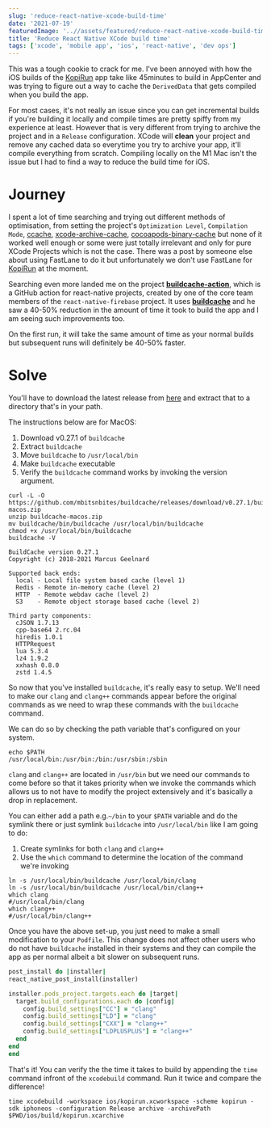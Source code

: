 ```yaml
---
slug: 'reduce-react-native-xcode-build-time'
date: '2021-07-19'
featuredImage: '..//assets/featured/reduce-react-native-xcode-build-time.png'
title: 'Reduce React Native XCode build time'
tags: ['xcode', 'mobile app', 'ios', 'react-native', 'dev ops']
---
```


This was a tough cookie to crack for me. I've been annoyed with how the iOS builds of the [KopiRun](https://kopirun.com) app take like 45minutes to build in AppCenter and was trying to figure out a way to cache the `DerivedData` that gets compiled when you build the app.

For most cases, it's not really an issue since you can get incremental builds if you're building it locally and compile times are pretty spiffy from my experience at least. However that is very different from trying to archive the project and in a `Release` configuration. XCode will **clean** your project and remove any cached data so everytime you try to archive your app, it'll compile everything from scratch. Compiling locally on the M1 Mac isn't the issue but I had to find a way to reduce the build time for iOS.

# Journey

I spent a lot of time searching and trying out different methods of optimisation, from setting the project's `Optimization Level`, `Compilation Mode`, [ccache](https://ccache.dev), [xcode-archive-cache](https://github.com/sweatco/xcode-archive-cache), [cocoapods-binary-cache](https://github.com/grab/cocoapods-binary-cache) but none of it worked well enough or some were just totally irrelevant and only for pure XCode Projects which is not the case. There was a post by someone else about using FastLane to do it but unfortunately we don't use FastLane for [KopiRun](https://kopirun.com) at the moment.

Searching even more landed me on the project [**buildcache-action**](https://github.com/mikehardy/buildcache-action), which is a GitHub action for react-native projects, created by one of the core team members of the `react-native-firebase` project. It uses [**buildcache**](https://github.com/mbitsnbites/buildcache) and he saw a 40-50% reduction in the amount of time it took to build the app and I am seeing such improvements too.

On the first run, it will take the same amount of time as your normal builds but subsequent runs will definitely be 40-50% faster.

# Solve

You'll have to download the latest release from [here](https://github.com/mbitsnbites/buildcache/releases) and extract that to a directory that's in your path.

The instructions below are for MacOS:

1. Download v0.27.1 of `buildcache`
2. Extract `buildcache`
3. Move `buildcache` to `/usr/local/bin`
4. Make `buildcache` executable
5. Verify the `buildcache` command works by invoking the version argument.

```bash:title=terminal
curl -L -O https://github.com/mbitsnbites/buildcache/releases/download/v0.27.1/buildcache-macos.zip
unzip buildcache-macos.zip
mv buildcache/bin/buildcache /usr/local/bin/buildcache
chmod +x /usr/local/bin/buildcache
buildcache -V

BuildCache version 0.27.1
Copyright (c) 2018-2021 Marcus Geelnard

Supported back ends:
  local - Local file system based cache (level 1)
  Redis - Remote in-memory cache (level 2)
  HTTP  - Remote webdav cache (level 2)
  S3    - Remote object storage based cache (level 2)

Third party components:
  cJSON 1.7.13
  cpp-base64 2.rc.04
  hiredis 1.0.1
  HTTPRequest
  lua 5.3.4
  lz4 1.9.2
  xxhash 0.8.0
  zstd 1.4.5
```

So now that you've installed `buildcache`, it's really easy to setup. We'll need to make our `clang` and `clang++` commands appear before the original commands as we need to wrap these commands with the `buildcache` command.

We can do so by checking the path variable that's configured on your system.

```bash:title=terminal
echo $PATH
/usr/local/bin:/usr/bin:/bin:/usr/sbin:/sbin
```

`clang` and `clang++` are located in `/usr/bin` but we need our commands to come before so that it takes priority when we invoke the commands which allows us to not have to modify the project extensively and it's basically a drop in replacement.

You can either add a path e.g.`~/bin` to your `$PATH` variable and do the symlink there or just symlink `buildcache` into `/usr/local/bin` like I am going to do:

1. Create symlinks for both `clang` and `clang++`
2. Use the `which` command to determine the location of the command we're invoking

```bash:title=terminal
ln -s /usr/local/bin/buildcache /usr/local/bin/clang
ln -s /usr/local/bin/buildcache /usr/local/bin/clang++
which clang
#/usr/local/bin/clang
which clang++
#/usr/local/bin/clang++
```

Once you have the above set-up, you just need to make a small modification to your `Podfile`. This change does not affect other users who do not have `buildcache` installed in their systems and they can compile the app as per normal albeit a bit slower on subsequent runs.

```ruby
post_install do |installer|
react_native_post_install(installer)

installer.pods_project.targets.each do |target|
  target.build_configurations.each do |config|
    config.build_settings["CC"] = "clang"
    config.build_settings["LD"] = "clang"
    config.build_settings["CXX"] = "clang++"
    config.build_settings["LDPLUSPLUS"] = "clang++"
  end
end
end
```

That's it! You can verify the the time it takes to build by appending the `time` command infront of the `xcodebuild` command. Run it twice and compare the difference!

```bash:title=terminal
time xcodebuild -workspace ios/kopirun.xcworkspace -scheme kopirun -sdk iphoneos -configuration Release archive -archivePath $PWD/ios/build/kopirun.xcarchive
```
